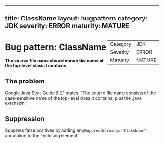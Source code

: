 <!--
*** AUTO-GENERATED, DO NOT MODIFY ***
To make changes, edit the @BugPattern annotation or the explanation in docs/bugpattern.
-->

---
title: ClassName
layout: bugpattern
category: JDK
severity: ERROR
maturity: MATURE
---

<div style="float:right;"><table id="metadata">
<tr><td>Category</td><td>JDK</td></tr>
<tr><td>Severity</td><td>ERROR</td></tr>
<tr><td>Maturity</td><td>MATURE</td></tr>
</table></div>

# Bug pattern: ClassName
__The source file name should match the name of the top-level class it contains__

## The problem
Google Java Style Guide § 2.1 states, "The source file name consists of the case-sensitive name of the top-level class it contains, plus the .java extension."

## Suppression
Suppress false positives by adding an `@SuppressWarnings("ClassName")` annotation to the enclosing element.
